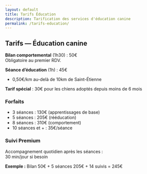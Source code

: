 ```yaml
---
layout: default
title: Tarifs Éducation
description: Tarification des services d'éducation canine
permalink: /tarifs-education/
---
```


## Tarifs — Éducation canine

**Bilan comportemental** (1h30) : 50€  
Obligatoire au premier RDV.

**Séance d’éducation** (1h) : 45€  
+ 0,50€/km au-delà de 10km de Saint-Étienne

**Tarif spécial** : 30€ pour les chiens adoptés depuis moins de 6 mois

### Forfaits

- 3 séances : 130€ (apprentissages de base)  
- 5 séances : 205€ (rééducation)  
- 8 séances : 310€ (comportement)  
- 10 séances et + : 35€/séance

### Suivi Premium

Accompagnement quotidien après les séances :  
30 min/jour si besoin

**Exemple :** Bilan 50€ + 5 séances 205€ + 14 suivis = 245€
